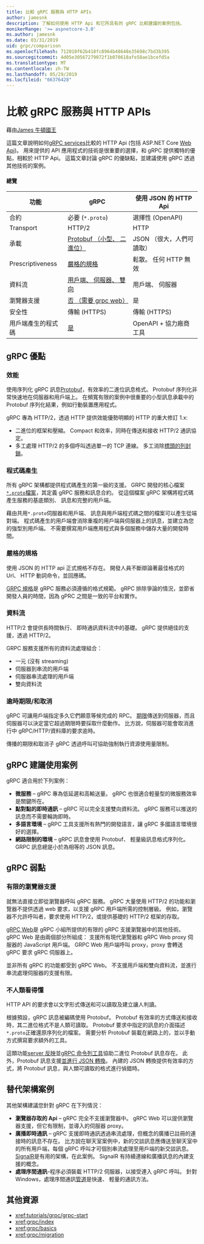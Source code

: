 ```yaml
---
title: 比較 gRPC 服務與 HTTP APIs
author: jamesnk
description: 了解如何使用 HTTP Api 和它所具有的 gRPC 比較建議的案例包括。
monikerRange: '>= aspnetcore-3.0'
ms.author: jamesnk
ms.date: 03/31/2019
uid: grpc/comparison
ms.openlocfilehash: 712010f62b418fc8964b48648e35698c7bd3b395
ms.sourcegitcommit: 4d05e30567279072f1b070618afe58ae1bcefd5a
ms.translationtype: MT
ms.contentlocale: zh-TW
ms.lasthandoff: 05/29/2019
ms.locfileid: "66376428"
---
```

# <a name="comparing-grpc-services-with-http-apis"></a>比較 gRPC 服務與 HTTP APIs

藉由[James 牛頓國王](https://twitter.com/jamesnk)

這篇文章說明如何[gRPC services](https://grpc.io/docs/guides/)比較的 HTTP Api (包括 ASP.NET Core [Web Api](xref:web-api/index))。 用來提供的 API 應用程式的技術是很重要的選擇，和 gRPC 提供獨特的優點，相較於 HTTP Api。 這篇文章討論 gRPC 的優缺點，並建議使用 gRPC 透過其他技術的案例。

#### <a name="overview"></a>總覽

|    功能             |    gRPC                                                 |    使用 JSON 的 HTTP Api                       |
|------------------------|---------------------------------------------------------|----------------------------------------------|
|    合約            |    必要 (`*.proto`)                                 |    選擇性 (OpenAPI)                        |
|    Transport           |    HTTP/2                                               |    HTTP                                      |
|    承載             |    [Protobuf （小型、 二進位）](#performance)             |    JSON （很大，人們可讀取）              |
|    Prescriptiveness    |    [嚴格的規格](#strict-specification)        |    鬆散。 任何 HTTP 無效                  |
|    資料流           |    [用戶端、 伺服器、 雙向](#streaming)         |    用戶端、 伺服器                            |
|    瀏覽器支援     |    [否 （需要 grpc web）](#limited-browser-support)   |    是                                       |
|    安全性            |    傳輸 (HTTPS)                                    |    傳輸 (HTTPS)                         |
|    用戶端產生的程式碼     |    [是](#code-generation)                              |    OpenAPI + 協力廠商工具             |

## <a name="grpc-strengths"></a>gRPC 優點

### <a name="performance"></a>效能

使用序列化 gRPC 訊息[Protobuf](https://developers.google.com/protocol-buffers/docs/overview)，有效率的二進位訊息格式。 Protobuf 序列化非常快速地在伺服器和用戶端上。 在頻寬有限的案例中很重要的小型訊息承載中的 Protobuf 序列化結果，例如行動裝置應用程式。

gRPC 專為 HTTP/2，透過 HTTP 提供效能優勢明顯的 HTTP 的重大修訂 1.x:

* 二進位的框架和壓縮。 Compact 和效率，同時在傳送和接收 HTTP/2 通訊協定。
* 多工處理 HTTP/2 的多個呼叫透過單一的 TCP 連線。 多工消除[標頭的列封鎖](https://en.wikipedia.org/wiki/Head-of-line_blocking)。

### <a name="code-generation"></a>程式碼產生

所有 gRPC 架構都提供程式碼產生的第一級的支援。 GRPC 開發的核心檔案[`*.proto`檔案](https://developers.google.com/protocol-buffers/docs/proto3)，其定義 gRPC 服務和訊息合約。 從這個檔案 gRPC 架構將程式碼產生服務的基底類別、 訊息和完整的用戶端。

藉由共用`*.proto`伺服器和用戶端、 訊息與用戶端程式碼之間的檔案可以產生從端對端。 程式碼產生的用戶端會消除重複的用戶端與伺服器上的訊息，並建立為您的強型別用戶端。 不需要撰寫用戶端應用程式與多個服務中儲存大量的開發時間。

### <a name="strict-specification"></a>嚴格的規格

使用 JSON 的 HTTP api 正式規格不存在。 開發人員不斷辯論著最佳格式的 Url、 HTTP 動詞命令，並回應碼。

[GRPC 規格](https://github.com/grpc/grpc/blob/master/doc/PROTOCOL-HTTP2.md)是 gRPC 服務必須遵循的格式規範。 gRPC 排除爭論的情況，並節省開發人員的時間，因為 gPRC 之間是一致的平台和實作。

### <a name="streaming"></a>資料流

HTTP/2 會提供長時間執行、 即時通訊資料流中的基礎。 gRPC 提供絕佳的支援，透過 HTTP/2。

GRPC 服務支援所有的資料流處理組合：

* 一元 (沒有 streaming)
* 伺服器到串流的用戶端
* 伺服器串流處理的用戶端
* 雙向資料流

### <a name="deadlinetimeouts-and-cancellation"></a>逾時期限/和取消

gRPC 可讓用戶端指定多久它們願意等候完成的 RPC。 [期限](https://grpc.io/blog/deadlines)傳送到伺服器，而且伺服器可以決定當它超過期限時要採取什麼動作。 比方說，伺服器可能會取消進行中 gRPC/HTTP/資料庫的要求逾時。

傳播的期限和取消子 gRPC 透過呼叫可協助強制執行資源使用量限制。

## <a name="grpc-recommended-scenarios"></a>gRPC 建議使用案例

gRPC 適合用於下列案例：

* **微服務** &ndash; gRPC 專為低延遲和高輸送量。 gRPC 也很適合輕量型的微服務效率是關鍵所在。
* **點對點的即時通訊** &ndash; gRPC 可以完全支援雙向資料流。 gRPC 服務可以推送的訊息而不需要輪詢即時。
* **多語言環境** &ndash; gRPC 工具支援所有熱門的開發語言，讓 gRPC 多國語言環境很好的選擇。
* **網路限制的環境** &ndash; gRPC 訊息會使用 Protobuf、 輕量級訊息格式序列化。 GRPC 訊息總是小於為相等的 JSON 訊息。

## <a name="grpc-weaknesses"></a>gRPC 弱點

### <a name="limited-browser-support"></a>有限的瀏覽器支援

就無法直接立即從瀏覽器呼叫 gRPC 服務。 gRPC 大量使用 HTTP/2 的功能和瀏覽器不提供透過 web 要求，以支援 gRPC 用戶端所需的控制層級。 例如，瀏覽器不允許呼叫者，要求使用 HTTP/2，或提供基礎的 HTTP/2 框架的存取。

[gRPC Web](https://grpc.io/docs/tutorials/basic/web.html)是 gRPC 小組所提供的有限的 gRPC 支援瀏覽器中的其他技術。 gRPC Web 是由兩個部分所組成： 支援所有現代瀏覽器和 gRPC Web proxy 伺服器的 JavaScript 用戶端。 GRPC Web 用戶端呼叫 proxy，proxy 會轉送 gRPC 要求 gRPC 伺服器上。

並非所有 gRPC 的功能都受到 gRPC Web。 不支援用戶端和雙向資料流，並進行串流處理伺服器的支援有限。

### <a name="not-human-readable"></a>不人類看得懂

HTTP API 的要求會以文字形式傳送和可以讀取及建立讓人判讀。

根據預設，gRPC 訊息被編碼使用 Protobuf。 Protobuf 有效率的方式傳送和接收時，其二進位格式不是人類可讀取。 Protobuf 要求中指定的訊息的介面描述`*.proto`正確還原序列化的檔案。 需要分析 Protobuf 裝載在網路上的，並以手動方式撰寫要求額外的工具。

這類功能[server 反映](https://github.com/grpc/grpc/blob/master/doc/server-reflection.md)並[gRPC 命令列工具](https://github.com/grpc/grpc/blob/master/doc/command_line_tool.md)協助二進位 Protobuf 訊息存在。 此外，Protobuf 訊息支援[並進行 JSON 轉換](https://developers.google.com/protocol-buffers/docs/proto3#json)。 內建的 JSON 轉換提供有效率的方式，將 Protobuf 訊息，與人類可讀取的格式進行偵錯時。

## <a name="alternative-framework-scenarios"></a>替代架構案例

其他架構建議您針對 gRPC 在下列情況：

* **瀏覽器存取的 Api** &ndash; gRPC 完全不支援瀏覽器中。 gRPC Web 可以提供瀏覽器支援，但它有限制，並導入的伺服器 proxy。
* **廣播即時通訊** &ndash; gRPC 支援即時通訊透過串流處理，但概念的廣播已註冊的連接時的訊息不存在。 比方說在聊天室案例中，新的交談訊息應傳送至聊天室中的所有用戶端，每個 gRPC 呼叫才可個別串流處理至用戶端的新交談訊息。 [SignalR](xref:signalr/introduction)是有用的架構，在此案例。 SignalR 有持續連線和廣播訊息的內建支援的概念。
* **處理序間通訊**&ndash;程序必須裝載 HTTP/2 伺服器，以接受連入 gRPC 呼叫。 針對 Windows，處理序間通訊[管道](/dotnet/standard/io/pipe-operations)是快速、 輕量的通訊方法。

## <a name="additional-resources"></a>其他資源

* <xref:tutorials/grpc/grpc-start>
* <xref:grpc/index>
* <xref:grpc/basics>
* <xref:grpc/migration>
